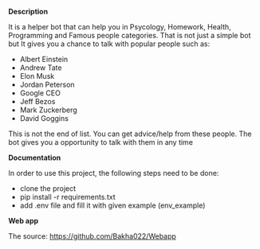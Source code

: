 **Description**

It is a helper bot that can help you in Psycology, Homework, Health, Programming and Famous people categories. That is not just a simple bot but It gives you a chance to talk with popular people such as:
- Albert Einstein
- Andrew Tate
- Elon Musk
- Jordan Peterson
- Google CEO
- Jeff Bezos
- Mark Zuckerberg
- David Goggins

This is not the end of list. You can get advice/help from these people. The bot gives you a opportunity to talk with them in any time

**Documentation**

In order to use this project, the following steps need to be done:
- clone the project
- pip install -r requirements.txt
- add .env file and fill it with given example (env_example)

**Web app**

The source: https://github.com/Bakha022/Webapp
